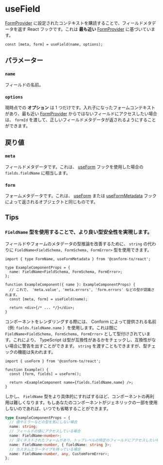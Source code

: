 # useField

[FormProvider](./FormProvider.md) に設定されたコンテキストを購読することで、フィールドメタデータを返す React フックです。これは **最も近い** [FormProvider](./FormProvider.md) に基づいています。

```tsx
const [meta, form] = useField(name, options);
```

## パラメーター

### `name`

フィールドの名前。

### `options`

現時点での **オプション** は 1 つだけです。入れ子になったフォームコンテキストがあり、最も近い [FormProvider](./FormProvider.md) からではないフィールドにアクセスしたい場合は、 `formId` を渡して、正しいフィールドメタデータが返されるようにすることができます。

## 戻り値

### `meta`

フィールドメタデータです。これは、 [useForm](./useForm.md) フックを使用した場合の `fields.fieldName` に相当します。

### `form`

フォームメタデータです。これは、 [useForm](./useForm.md) または [useFormMetadata](./useFormMetadata.md) フックによって返されるオブジェクトと同じものです。

## Tips

### `FieldName` 型を使用することで、より良い型安全性を実現します。

フィールドやフォームのメタデータの型推論を改善するために、 `string` の代わりに `FieldName<FieldSchema, FormSchema, FormError>` 型を使用できます。

```tsx
import { type FormName, useFormMetadata } from '@conform-to/react';

type ExampleComponentProps = {
  name: FieldName<FieldSchema, FormSchema, FormError>;
};

function ExampleComponent({ name }: ExampleComponentProps) {
  // これで、 'meta.value', 'meta.errors', 'form.errors' などの型が認識されます。
  const [meta, form] = useField(name);

  return <div>{/* ... */}</div>;
}
```

コンポーネントをレンダリングする際には、 Conform によって提供される名前（例: `fields.fieldName.name` ）を使用します。これは既に `FieldName<FieldSchema, FormSchema, FormError>` として型付けされています。これにより、 TypeScript は型が互換性があるかをチェックし、互換性がない場合に警告を出すことができます。 `string` を渡すこともできますが、型チェックの機能は失われます。

```tsx
import { useForm } from '@conform-to/react';

function Example() {
  const [form, fields] = useForm();

  return <ExampleComponent name={fields.fieldName.name} />;
}
```

しかし、 `FieldName` 型をより具体的にすればするほど、コンポーネントの再利用は難しくなります。もしあなたのコンポーネントがジェネリックの一部を使用しないのであれば、いつでも省略することができます。

```ts
type ExampleComponentProps = {
  // 値やエラーなどの型を気にしない場合
  name: string;
  // フィールドの値にアクセスしている場合
  name: FieldName<number>;
  // 深くネストされたフォームがあり、トップレベルの特定のフィールドにアクセスしたい場合
  name: FieldName<number, { fieldName: string }>;
  // カスタムエラータイプを持っている場合
  name: FieldName<number, any, CustomFormError>;
};
```
